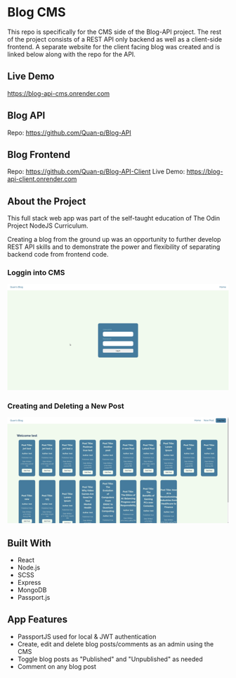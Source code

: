 # Blog CMS

This repo is specifically for the CMS side of the Blog-API project. The rest of the project consists of a REST API only backend as well as a client-side frontend. A separate website for the client facing blog was created and is linked below along with the repo for the API.

## Live Demo

https://blog-api-cms.onrender.com

## Blog API

Repo: https://github.com/Quan-p/Blog-API

## Blog Frontend

Repo: https://github.com/Quan-p/Blog-API-Client
Live Demo: https://blog-api-client.onrender.com

## About the Project

This full stack web app was part of the self-taught education of The Odin Project NodeJS Curriculum.

Creating a blog from the ground up was an opportunity to further develop REST API skills and to demonstrate the power and flexibility of separating backend code from frontend code.

### Loggin into CMS

![main](https://github.com/Quan-p/Blog-API-CMS/blob/main/public/gifs/CMS01.gif)

### Creating and Deleting a New Post

![main](https://github.com/Quan-p/Blog-API-CMS/blob/main/public/gifs/CMS02.gif)

## Built With

-   React
-   Node.js
-   SCSS
-   Express
-   MongoDB
-   Passport.js

## App Features

-   PassportJS used for local & JWT authentication
-   Create, edit and delete blog posts/comments as an admin using the CMS
-   Toggle blog posts as "Published" and "Unpublished" as needed
-   Comment on any blog post
